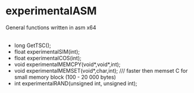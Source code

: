 # experimentalASM
General functions written in asm x64
<br><br>
<ul>
  <li> long GetTSC();
  <li> float experimentalSIM(int);
  <li> float experimentalCOS(int);
  <li> void experimentalMEMCPY(void*,void*,int);
  <li> void experimentalMEMSET(void*,char,int); /// faster then memset C for small memory block (100 - 20 000 bytes)
  <li> int experimentalRAND(unsigned int, unsigned int);
</ul>
